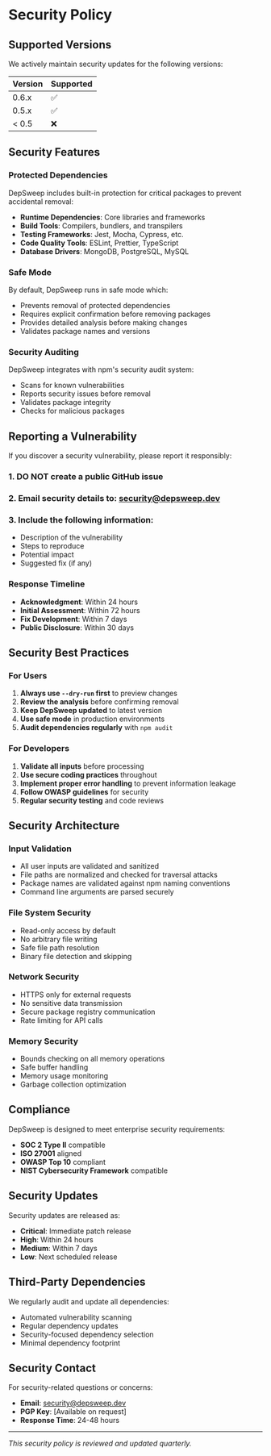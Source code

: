 # Security Policy

## Supported Versions

We actively maintain security updates for the following versions:

| Version | Supported          |
| ------- | ------------------ |
| 0.6.x   | :white_check_mark: |
| 0.5.x   | :white_check_mark: |
| < 0.5   | :x:                |

## Security Features

### Protected Dependencies
DepSweep includes built-in protection for critical packages to prevent accidental removal:

- **Runtime Dependencies**: Core libraries and frameworks
- **Build Tools**: Compilers, bundlers, and transpilers
- **Testing Frameworks**: Jest, Mocha, Cypress, etc.
- **Code Quality Tools**: ESLint, Prettier, TypeScript
- **Database Drivers**: MongoDB, PostgreSQL, MySQL

### Safe Mode
By default, DepSweep runs in safe mode which:
- Prevents removal of protected dependencies
- Requires explicit confirmation before removing packages
- Provides detailed analysis before making changes
- Validates package names and versions

### Security Auditing
DepSweep integrates with npm's security audit system:
- Scans for known vulnerabilities
- Reports security issues before removal
- Validates package integrity
- Checks for malicious packages

## Reporting a Vulnerability

If you discover a security vulnerability, please report it responsibly:

### 1. **DO NOT** create a public GitHub issue
### 2. Email security details to: security@depsweep.dev
### 3. Include the following information:
   - Description of the vulnerability
   - Steps to reproduce
   - Potential impact
   - Suggested fix (if any)

### Response Timeline
- **Acknowledgment**: Within 24 hours
- **Initial Assessment**: Within 72 hours
- **Fix Development**: Within 7 days
- **Public Disclosure**: Within 30 days

## Security Best Practices

### For Users
1. **Always use `--dry-run` first** to preview changes
2. **Review the analysis** before confirming removal
3. **Keep DepSweep updated** to latest version
4. **Use safe mode** in production environments
5. **Audit dependencies regularly** with `npm audit`

### For Developers
1. **Validate all inputs** before processing
2. **Use secure coding practices** throughout
3. **Implement proper error handling** to prevent information leakage
4. **Follow OWASP guidelines** for security
5. **Regular security testing** and code reviews

## Security Architecture

### Input Validation
- All user inputs are validated and sanitized
- File paths are normalized and checked for traversal attacks
- Package names are validated against npm naming conventions
- Command line arguments are parsed securely

### File System Security
- Read-only access by default
- No arbitrary file writing
- Safe file path resolution
- Binary file detection and skipping

### Network Security
- HTTPS only for external requests
- No sensitive data transmission
- Secure package registry communication
- Rate limiting for API calls

### Memory Security
- Bounds checking on all memory operations
- Safe buffer handling
- Memory usage monitoring
- Garbage collection optimization

## Compliance

DepSweep is designed to meet enterprise security requirements:

- **SOC 2 Type II** compatible
- **ISO 27001** aligned
- **OWASP Top 10** compliant
- **NIST Cybersecurity Framework** compatible

## Security Updates

Security updates are released as:
- **Critical**: Immediate patch release
- **High**: Within 24 hours
- **Medium**: Within 7 days
- **Low**: Next scheduled release

## Third-Party Dependencies

We regularly audit and update all dependencies:
- Automated vulnerability scanning
- Regular dependency updates
- Security-focused dependency selection
- Minimal dependency footprint

## Security Contact

For security-related questions or concerns:
- **Email**: security@depsweep.dev
- **PGP Key**: [Available on request]
- **Response Time**: 24-48 hours

---

*This security policy is reviewed and updated quarterly.*



